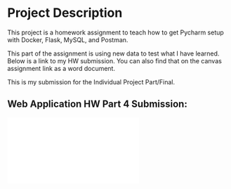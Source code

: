 # Project Description
This project is a homework assignment to teach how to get Pycharm setup with Docker, Flask, MySQL, and Postman.

This part of the assignment is using new data to test what I have learned. Below is a link to my HW submission. You can also find that on the canvas assignment link as a word document.

This is my submission for the Individual Project Part/Final.

## Web Application HW Part 4 Submission:
![WebAppPart-Final-Drozdowski.pdf](/screenshots/WebAppPart-Final-Drozdowski.pdf)